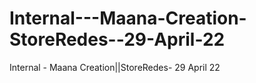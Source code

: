 # Internal---Maana-Creation-StoreRedes--29-April-22
Internal - Maana Creation||StoreRedes- 29 April 22
